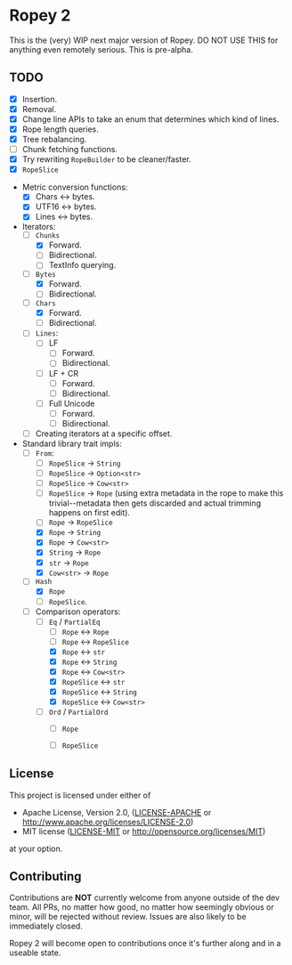 # Ropey 2

This is the (very) WIP next major version of Ropey.  DO NOT USE THIS for anything even remotely serious.  This is pre-alpha.

## TODO

- [x] Insertion.
- [x] Removal.
- [x] Change line APIs to take an enum that determines which kind of lines.
- [x] Rope length queries.
- [x] Tree rebalancing.
- [ ] Chunk fetching functions.
- [x] Try rewriting `RopeBuilder` to be cleaner/faster.
- [x] `RopeSlice`
- Metric conversion functions:
  - [x] Chars <-> bytes.
  - [x] UTF16 <-> bytes.
  - [x] Lines <-> bytes.
- Iterators:
  - [ ] `Chunks`
    - [x] Forward.
    - [ ] Bidirectional.
    - [ ] TextInfo querying.
  - [ ] `Bytes`
    - [x] Forward.
    - [ ] Bidirectional.
  - [ ] `Chars`
    - [x] Forward.
    - [ ] Bidirectional.
  - [ ] `Lines`:
    - [ ] LF
      - [ ] Forward.
      - [ ] Bidirectional.
    - [ ] LF + CR
      - [ ] Forward.
      - [ ] Bidirectional.
    - [ ] Full Unicode
      - [ ] Forward.
      - [ ] Bidirectional.
  - [ ] Creating iterators at a specific offset.
- Standard library trait impls:
  - [ ] `From`:
    - [ ] `RopeSlice` -> `String`
    - [ ] `RopeSlice` -> `Option<str>`
    - [ ] `RopeSlice` -> `Cow<str>`
    - [ ] `RopeSlice` -> `Rope` (using extra metadata in the rope to make this trivial--metadata then gets discarded and actual trimming happens on first edit).
    - [ ] `Rope` -> `RopeSlice`
    - [x] `Rope` -> `String`
    - [x] `Rope` -> `Cow<str>`
    - [x] `String` -> `Rope`
    - [x] `str` -> `Rope`
    - [x] `Cow<str>` -> `Rope`
  - [ ] `Hash`
    - [x] `Rope`
    - [ ] `RopeSlice`.
  - [ ] Comparison operators:
    - [ ] `Eq` / `PartialEq`
      - [ ] `Rope` <-> `Rope`
      - [ ] `Rope` <-> `RopeSlice`
      - [x] `Rope` <-> `str`
      - [x] `Rope` <-> `String`
      - [x] `Rope` <-> `Cow<str>`
      - [x] `RopeSlice` <-> `str`
      - [x] `RopeSlice` <-> `String`
      - [x] `RopeSlice` <-> `Cow<str>`
    - [ ] `Ord` / `PartialOrd`
      - [ ] `Rope`
      - [ ] `RopeSlice`


## License

This project is licensed under either of

 * Apache License, Version 2.0, ([LICENSE-APACHE](LICENSE-APACHE) or
   http://www.apache.org/licenses/LICENSE-2.0)
 * MIT license ([LICENSE-MIT](LICENSE-MIT) or
   http://opensource.org/licenses/MIT)

at your option.


## Contributing

Contributions are **NOT** currently welcome from anyone outside of the dev team.  All PRs, no matter how good, no matter how seemingly obvious or minor, will be rejected without review.  Issues are also likely to be immediately closed.

Ropey 2 will become open to contributions once it's further along and in a useable state.

